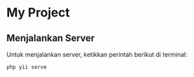 # My Project

## Menjalankan Server

Untuk menjalankan server, ketikkan perintah berikut di terminal:

```sh
php yii serve



